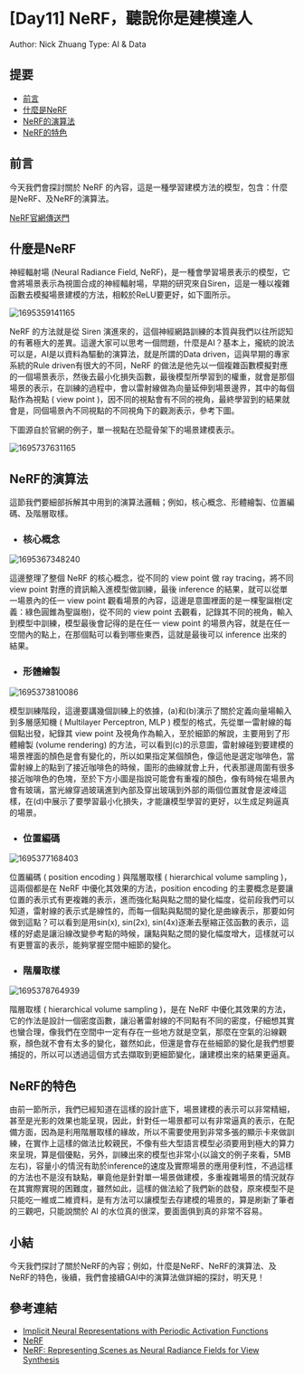# [Day11] NeRF，聽說你是建模達人

Author: Nick Zhuang
Type: AI & Data

## 提要

- [前言](#前言)
- [什麼是NeRF](#什麼是nerf)
- [NeRF的演算法](#nerf的演算法)
- [NeRF的特色](#nerf的特色)

## 前言

今天我們會探討關於 NeRF 的內容，這是一種學習建模方法的模型，包含：什麼是NeRF、及NeRF的演算法。

[NeRF官網傳送門](https://www.matthewtancik.com/nerf "click to watch demo")

## 什麼是NeRF

神經輻射場 (Neural Radiance Field, NeRF)，是一種會學習場景表示的模型，它會將場景表示為視圖合成的神經輻射場，早期的研究來自Siren，這是一種以複雜函數去模擬場景建模的方法，相較於ReLU要更好，如下圖所示。

![1695359141165](image/README/1695359141165.png)

NeRF 的方法就是從 Siren 演進來的，這個神經網路訓練的本質與我們以往所認知的有著極大的差異。這邊大家可以思考一個問題，什麼是AI？基本上，攏統的說法可以是，AI是以資料為驅動的演算法，就是所謂的Data driven，這與早期的專家系統的Rule driven有很大的不同，NeRF 的做法是他先以一個複雜函數模擬對應的一個場景表示，然後去最小化損失函數，最後模型所學習到的權重，就會是那個場景的表示，在訓練的過程中，會以雷射線做為向量延伸到場景邊界，其中的每個點作為視點 ( view point )，因不同的視點會有不同的視角，最終學習到的結果就會是，同個場景內不同視點的不同視角下的觀測表示，參考下圖。

下圖源自於官網的例子，單一視點在恐龍骨架下的場景建模表示。

![1695737631165](image/README/1695737631165.png)

## NeRF的演算法

這節我們要細部拆解其中用到的演算法邏輯；例如，核心概念、形體繪製、位置編碼、及階層取樣。

- ### 核心概念

![1695367348240](image/README/1695367348240.png)

這邊整理了整個 NeRF 的核心概念，從不同的 view point 做 ray tracing，將不同 view point 對應的資訊輸入進模型做訓練，最後 inference 的結果，就可以從單一場景內的任一 view point 觀看場景的內容，這邊是意圖裡面的是一棵聖誕樹(定義：綠色圓錐為聖誕樹)，從不同的 view point 去觀看，記錄其不同的視角，輸入到模型中訓練，模型最後會記得的是在任一 view point 的場景內容，就是在任一空間內的點上，在那個點可以看到哪些東西，這就是最後可以 inference 出來的結果。

- ### 形體繪製

![1695373810086](image/README/1695373810086.png)

模型訓練階段，這邊要講幾個訓練上的依據，(a)和(b)演示了關於定義向量場輸入到多層感知機 ( Multilayer Perceptron, MLP ) 模型的格式，先從單一雷射線的每個點出發，紀錄其 view point 及視角作為輸入，至於細節的解說，主要用到了形體繪製 (volume rendering) 的方法，可以看到(c)的示意圖，雷射線碰到要建模的場景裡面的顏色是會有變化的，所以如果指定某個顏色，像這他是選定咖啡色，當雷射線上的點到了接近咖啡色的時候，圖形的曲線就會上升，代表那邊周圍有很多接近咖啡色的色塊，至於下方小圖是指說可能會有重複的顏色，像有時候在場景內會有玻璃，當光線穿過玻璃進到內部及穿出玻璃到外部的兩個位置就會是波峰這樣，在(d)中展示了要學習最小化損失，才能讓模型學習的更好，以生成足夠逼真的場景。

- ### 位置編碼

![1695377168403](image/README/1695377168403.png)

位置編碼 ( position encoding ) 與階層取樣 ( hierarchical volume sampling )，這兩個都是在 NeRF 中優化其效果的方法，position encoding 的主要概念是要讓位置的表示式有更複雜的表示，進而強化點與點之間的變化幅度，從前段我們可以知道，雷射線的表示式是線性的，而每一個點與點間的變化是曲線表示，那要如何做到這點？可以看到是用sin(x), sin(2x), sin(4x)逐漸去壓縮正弦函數的表示，這樣的好處是讓沿線改變參考點的時候，讓點與點之間的變化幅度增大，這樣就可以有更豐富的表示，能夠掌握空間中細節的變化。

- ### 階層取樣

![1695378764939](image/README/1695378764939.png)

階層取樣 ( hierarchical volume sampling )，是在 NeRF 中優化其效果的方法，它的作法是設計一個密度函數，讓沿著雷射線的不同點有不同的密度，仔細想其實也蠻合理，像我們在空間中一定有存在一些地方就是空氣，那麼在空氣的沿線觀察，顏色就不會有太多的變化，雖然如此，但還是會存在些細節的變化是我們想要捕捉的，所以可以透過這個方式去擷取到更細節變化，讓建模出來的結果更逼真。

## NeRF的特色

由前一節所示，我們已經知道在這樣的設計底下，場景建模的表示可以非常精細，甚至是光影的效果也能呈現，因此，針對任一場景都可以有非常逼真的表示，在配備方面，因為是利用階層取樣的緣故，所以不需要使用到非常多張的顯示卡來做訓練，在實作上這樣的做法比較親民，不像有些大型語言模型必須要用到極大的算力來呈現，算是個優點，另外，訓練出來的模型也非常小(以論文的例子來看，5MB左右)，容量小的情況有助於inference的速度及實際場景的應用便利性，不過這樣的方法也不是沒有缺點，畢竟他是針對單一場景做建模，多重複雜場景的情況就存在其實際實現的困難度，雖然如此，這樣的做法給了我們新的啟發，原來模型不是只能吃一維或二維資料，是有方法可以讓模型去存建模的場景的，算是刷新了筆者的三觀吧，只能說關於 AI 的水位真的很深，要面面俱到真的非常不容易。

## 小結

今天我們探討了關於NeRF的內容；例如，什麼是NeRF、NeRF的演算法、及NeRF的特色，後續，我們會接續GAI中的演算法做詳細的探討，明天見！

## 參考連結

- [Implicit Neural Representations with Periodic Activation Functions](https://www.vincentsitzmann.com/siren/)
- [NeRF](https://www.matthewtancik.com/nerf)
- [NeRF: Representing Scenes as Neural Radiance Fields for View Synthesis](https://arxiv.org/pdf/2003.08934.pdf)
